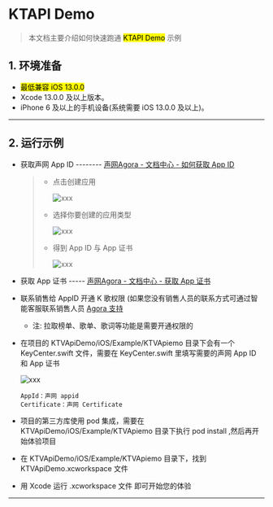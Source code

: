 # KTAPI Demo

> 本文档主要介绍如何快速跑通 <mark>KTAPI Demo</mark> 示例
## 1. 环境准备

- <mark>最低兼容 iOS 13.0.0 </mark> 
- Xcode 13.0.0 及以上版本。
- iPhone 6 及以上的手机设备(系统需要 iOS 13.0.0 及以上)。

---

## 2. 运行示例

- 获取声网 App ID -------- [声网Agora - 文档中心 - 如何获取 App ID](https://docs.agora.io/cn/Agora%20Platform/get_appid_token?platform=All%20Platforms#%E8%8E%B7%E5%8F%96-app-id)
  
  > - 点击创建应用
  >
  >   ![xxx](https://accktvpic.oss-cn-beijing.aliyuncs.com/pic/github_readme/create_app_1.jpg)
  >
  > - 选择你要创建的应用类型
  >
  >   ![xxx](https://accktvpic.oss-cn-beijing.aliyuncs.com/pic/github_readme/create_app_2.jpg)
  >
  > - 得到 App ID 与 App 证书
  >
  >   ![xxx](https://accktvpic.oss-cn-beijing.aliyuncs.com/pic/github_readme/get_app_id.jpg)

- 获取 App 证书 ----- [声网Agora - 文档中心 - 获取 App 证书](https://docs.agora.io/cn/Agora%20Platform/get_appid_token?platform=All%20Platforms#%E8%8E%B7%E5%8F%96-app-%E8%AF%81%E4%B9%A6)

- 联系销售给  AppID  开通 K 歌权限 </mark>(如果您没有销售人员的联系方式可通过智能客服联系销售人员 [Agora 支持](https://agora-ticket.agora.io/)

  - 注: 拉取榜单、歌单、歌词等功能是需要开通权限的

- 在项目的 KTVApiDemo/iOS/Example/KTVApiemo 目录下会有一个 KeyCenter.swift 文件，需要在 KeyCenter.swift 里填写需要的声网 App ID 和 App 证书

  ![xxx](https://accktvpic.oss-cn-beijing.aliyuncs.com/pic/github_readme/ktv/img_ktv_keys_ios.png)

  ```texag-0-1gpap96h0ag-1-1gpap96h0ag-0-1gpap96h0ag-1-1gpap96h0ag-0-1gpap96h0ag-1-1gpap96h0ag-0-1gpap96h0ag-1-1gpap96h0ag-0-1gpap96h0ag-1-1gpap96h0
  AppId：声网 appid
  Certificate：声网 Certificate
  ```
- 项目的第三方库使用 pod 集成，需要在 KTVApiDemo/iOS/Example/KTVApiemo 目录下执行 pod install ,然后再开始体验项目
- 在 KTVApiDemo/iOS/Example/KTVApiemo 目录下，找到 KTVApiDemo.xcworkspace 文件
- 用 Xcode 运行 .xcworkspace 文件 即可开始您的体验

---

